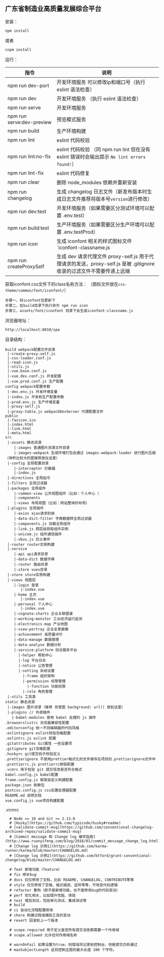 ## 广东省制造业高质量发展综合平台

安装：

```
npm install
```
或者

```
cnpm install
```


运行：


指令 | 说明
---|---
npm run dev-port | 开发环境服务 可以修改ip和端口号（执行 eslint 语法检查）
npm run dev | 开发环境服务 （执行 eslint 语法检查）
npm run serve | 开发环境服务
npm run serve:dev-preview | 预览模式服务
npm run build | 生产环境构建
npm run lint | eslint 代码校验
npm run lint:no-fix | eslint 代码校验 （同 npm run lint 但在没有 eslint 错误时会输出提示 `No lint errors found!`）
npm run lint-fix | eslint 代码修复
npm run clear| 删除 node_modules 依赖并重新安装
npm run changelog | 生成 changelog 日志文件（新发布版本时生成日志文件推荐将版本号`version`进行修改）
npm run dev:test | 开发环境服务（如果需要区分测试环境可以配置 .env.test）
npm run build:test | 生产环境服务（如果需要区分生产环境可以配置 .env.testProd）
npm run icon  | 生成 iconfont 相关的样式图标文件 `iconfont-classname.js
npm run createProxySelf   | 生成 dev 请求代理文件 proxy-self.js 用于代理请求的发送，proxy-self.js 是被 .gitignore 收录的过滤文件不需要传递上远端

获取iconfont.css文件下的class名称方法：
（图标文件放在`css-theme/common/font/iconfont/`）
```
步骤一、将iconfont包更新下
步骤二、在build目录下执行命令 npm run icon
步骤三、assets/font/iconfont 目录下会生成iconfont-classname.js
```

浏览器地址：

```
http://localhost:8010/spa
```


目录结构：

```
build webpack配置文件目录
 |-create-proxy-self.js
 |-css-loader.conf.js
 |-read-icon.js
 |-utils.js
 |-vue.base.conf.js
 |-vue.dev.conf.js 开发配置
 |-vue.prod.conf.js 生产配置
config webpack配置参数
 |-dev.env.js 开发环境变量
 |-index.js 开发和生产配置参数
 |-prod.env.js 生产环境变量
 |-proxy-self.js
 |-proxy-table.js webpackDevServer 代理配置文件
public
 |-favicon.ico
 |-index.html
 |-link.html
 |-meta.html
src
 |-assets 静态资源
    |-images 普通图片资源文件目录
    |-images-webpack 生成环境打包会通过 images-webpack-loader 进行图片压缩（体积比较大的图推荐放在这里）
 |-config 全局配置目录
    |-interceptor 拦截器
    |-index.js
 |-directives 全局指令
 |-filters 全局过滤器
 |-packages 全局组件
    |-common-view 公共视图组件（比如：个人中心 ）
    |-components
    |-views 布局视图（比如：网站整体的布局）
 |-plugins 全局插件
    |-axios ajax请求封装
    |-data-dict-filter 字典数据转全局过滤器
    |-components.js 加载全局组件
    |-link.js 跨层级获取组件实例
    |-unicom.js 组件通信插件
    |-vbus.js 巴士事件
 |-router router实例构建
 |-service
    |-api api请求目录
    |-data-dict 数据字典
    |-router 路由目录
    |-store vuex目录
 |-store store实例构建
 |-views 视图层
    |-login 登录
       |-index.vue
    |-home 主页
       |-index.vue
    |-personal 个人中心
       |-index.vue
    |-cognate-charts 企业关联图谱
    |-working-monitor 工业经济运行监测
    |-electronics-map 产业地图
    |-view-portray 企业全景画像
    |-achievement 高质量评价
    |-data-manage 数据管理
    |-data-analyse 数据分析
    |-service-platform 综合服务平台
      |-helper 帮助中心
      |-log 平台日志
      |-notice 公告管理
      |-setting 系统设置
        |-frame 组织架构
        |-permission 权限管理
          |-function 功能权限
        |-role 角色管理
 |-utils 工具类
static 静态资源
 |-images 图片目录（推荐 背景图 background: url() 放到这里）
 |-plugins // 外部插件
   |-babel-modules 使用 babel 处理的 js 插件
.browserslistrc 浏览器兼容性配置
.editorconfig 统一不同编辑器的代码风格
.eslintignore eslint校验忽略配置
.eslintrc.js eslint 配置
.gitattributes Git属性 一些设置项
.gitignore git忽略配置
.huskyrc git提交钩子校验定义
.prettierignore 不使用prettier格式化的文件填写在项目的.prettierignore文件中
.prettierrc.js prettierrc排版配置
.vcmrc 用于检验 git 提交信息是否符合格式
babel.config.js babel配置
frame.config.js 框架自定义构建配置
package.json 依赖包
postcss.config.js css后置处理器配置
README.md 说明文档
vue.config.js vue项目构建配置
```

.vcmrc

```
  # Node >= 10 and Git >= 2.13.0
  # [Husky](https://github.com/typicode/husky#readme)
  # [validate-commit-msg](https://github.com/conventional-changelog-archived-repos/validate-commit-msg)
  # [Commit message 和 Change log 编写指南](http://www.ruanyifeng.com/blog/2016/01/commit_message_change_log.html)
  # [Change log 示例1](https://github.com/karma-runner/karma/blob/master/CHANGELOG.md)
  # [Change log 示例2](https://github.com/btford/grunt-conventional-changelog/blob/master/CHANGELOG.md)

  # feat 新增功能（feature）
  # fix 修补bug
  # docs 仅仅修改了文档，比如 README, CHANGELOG, CONTRIBUTE等等
  # style 仅仅修改了空格、格式缩进、逗号等等，不改变代码逻辑
  # refactor 重构（即不是新增功能，也不是修改bug的代码变动）
  # perf 优化相关，比如提升性能、体验
  # test 增加测试，包括单元测试、集成测试等
  # build
  # ci 自动化流程配置修改
  # chore 构建过程或辅助工具的变动
  # revert 回滚到上一个版本

  # scope.required 用于定义是否所有提交消息都需要一个作用域
  # scope.allowed 允许任何作用域名称

  # warnOnFail 如果设置为true，则错误将记录到控制台，但是提交仍将通过
  # maxSubjectLength 这将控制主题的最大长度 100 个字符。
```

